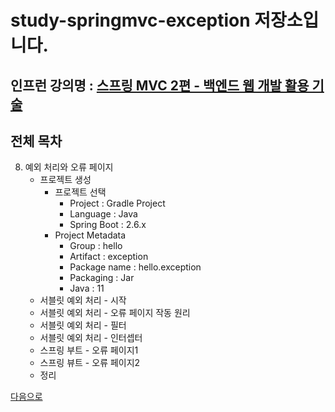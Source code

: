 # study-springmvc-exception 저장소입니다.

## 인프런 강의명 : [스프링 MVC 2편 - 백엔드 웹 개발 활용 기술](https://www.inflearn.com/course/%EC%8A%A4%ED%94%84%EB%A7%81-mvc-2)

## 전체 목차
8. 예외 처리와 오류 페이지
    - 프로젝트 생성
        -  프로젝트 선택
            - Project : Gradle Project
            - Language : Java
            - Spring Boot : 2.6.x
        - Project Metadata
            - Group : hello
            - Artifact : exception
            - Package name : hello.exception
            - Packaging : Jar
            - Java : 11
    - 서블릿 예외 처리 - 시작
    - 서블릿 예외 처리 - 오류 페이지 작동 원리
    - 서블릿 예외 처리 - 필터
    - 서블릿 예외 처리 - 인터셉터
    - 스프링 부트 - 오류 페이지1
    - 스프링 뷰트 - 오류 페이지2
    - 정리

[다음으로](https://github.com/heechul90/study-springmvc-typeconverter)